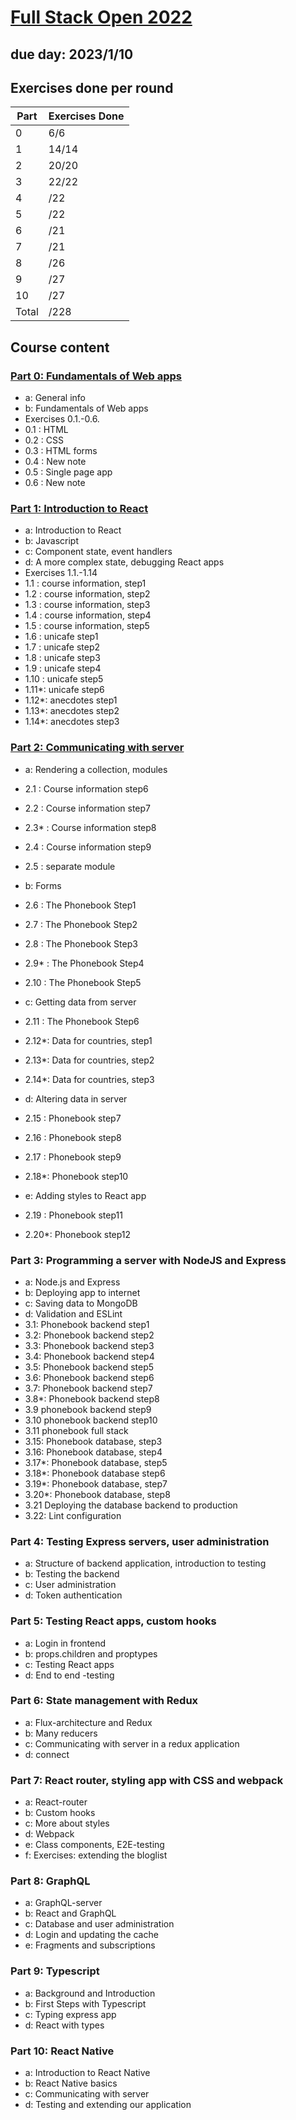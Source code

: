 # [Full Stack Open 2022](https://fullstackopen.com/en/ 'Full Stack Open 2022 Homepage')
## due day: 2023/1/10

## Exercises done per round

| Part      | Exercises Done |
| --------- | -------------- |
| 0         |     6/6        |
| 1         |    14/14       |
| 2         |    20/20       |
| 3         |    22/22       |
| 4         |      /22       |
| 5         |      /22       |
| 6         |      /21       |
| 7         |      /21       |
| 8         |      /26       |
| 9         |      /27       |
| 10        |      /27       |
| Total     |      /228      |

## Course content

### [Part 0: Fundamentals of Web apps](../../tree/main/part0/)

- a: General info
- b: Fundamentals of Web apps
- Exercises 0.1.-0.6.
- 0.1  : HTML
- 0.2  : CSS
- 0.3  : HTML forms
- 0.4  : New note
- 0.5  : Single page app
- 0.6  : New note

### [Part 1: Introduction to React](../../tree/main/part1)

- a: Introduction to React
- b: Javascript
- c: Component state, event handlers
- d: A more complex state, debugging React apps
- Exercises 1.1.-1.14
- 1.1  : course information, step1
- 1.2  : course information, step2
- 1.3  : course information, step3
- 1.4  : course information, step4
- 1.5  : course information, step5
- 1.6  : unicafe step1
- 1.7  : unicafe step2
- 1.8  : unicafe step3
- 1.9  : unicafe step4
- 1.10 : unicafe step5
- 1.11*: unicafe step6
- 1.12*: anecdotes step1
- 1.13*: anecdotes step2
- 1.14*: anecdotes step3


### [Part 2: Communicating with server](../../tree/main/part2)

- a: Rendering a collection, modules
- 2.1  : Course information step6
- 2.2  : Course information step7
- 2.3* : Course information step8
- 2.4  : Course information step9
- 2.5  : separate module

- b: Forms
- 2.6  : The Phonebook Step1
- 2.7  : The Phonebook Step2
- 2.8  : The Phonebook Step3
- 2.9* : The Phonebook Step4
- 2.10 : The Phonebook Step5

- c: Getting data from server
- 2.11 : The Phonebook Step6
- 2.12*: Data for countries, step1
- 2.13*: Data for countries, step2
- 2.14*: Data for countries, step3

- d: Altering data in server
- 2.15 : Phonebook step7
- 2.16 : Phonebook step8
- 2.17 : Phonebook step9
- 2.18*: Phonebook step10

- e: Adding styles to React app
- 2.19 : Phonebook step11
- 2.20*: Phonebook step12

### Part 3: Programming a server with NodeJS and Express

- a: Node.js and Express
- b: Deploying app to internet
- c: Saving data to MongoDB
- d: Validation and ESLint
- 3.1: Phonebook backend step1
- 3.2: Phonebook backend step2
- 3.3: Phonebook backend step3
- 3.4: Phonebook backend step4
- 3.5: Phonebook backend step5
- 3.6: Phonebook backend step6
- 3.7: Phonebook backend step7
- 3.8*: Phonebook backend step8
- 3.9 phonebook backend step9
- 3.10 phonebook backend step10
- 3.11 phonebook full stack
- 3.15: Phonebook database, step3
- 3.16: Phonebook database, step4
- 3.17*: Phonebook database, step5
- 3.18*: Phonebook database step6
- 3.19*: Phonebook database, step7
- 3.20*: Phonebook database, step8
- 3.21 Deploying the database backend to production
- 3.22: Lint configuration


### Part 4: Testing Express servers, user administration

- a: Structure of backend application, introduction to testing
- b: Testing the backend
- c: User administration
- d: Token authentication

### Part 5: Testing React apps, custom hooks

- a: Login in frontend
- b: props.children and proptypes
- c: Testing React apps
- d: End to end -testing

### Part 6: State management with Redux

- a: Flux-architecture and Redux
- b: Many reducers
- c: Communicating with server in a redux application
- d: connect

### Part 7: React router, styling app with CSS and webpack

- a: React-router
- b: Custom hooks
- c: More about styles
- d: Webpack
- e: Class components, E2E-testing
- f: Exercises: extending the bloglist

### Part 8: GraphQL

- a: GraphQL-server
- b: React and GraphQL
- c: Database and user administration
- d: Login and updating the cache
- e: Fragments and subscriptions

### Part 9: Typescript

- a: Background and Introduction
- b: First Steps with Typescript
- c: Typing express app
- d: React with types

### Part 10: React Native

- a: Introduction to React Native
- b: React Native basics
- c: Communicating with server
- d: Testing and extending our application
